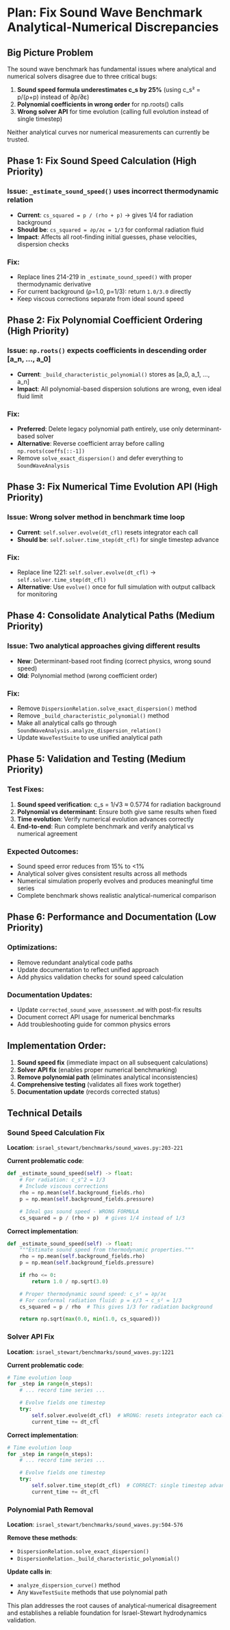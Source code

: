 # Plan: Fix Sound Wave Benchmark Analytical-Numerical Discrepancies

## **Big Picture Problem**
The sound wave benchmark has fundamental issues where analytical and numerical solvers disagree due to three critical bugs:

1. **Sound speed formula underestimates c_s by 25%** (using c_s² = p/(ρ+p) instead of ∂p/∂ε)
2. **Polynomial coefficients in wrong order** for np.roots() calls
3. **Wrong solver API** for time evolution (calling full evolution instead of single timestep)

Neither analytical curves nor numerical measurements can currently be trusted.

## **Phase 1: Fix Sound Speed Calculation (High Priority)**

### Issue: `_estimate_sound_speed()` uses incorrect thermodynamic relation
- **Current**: `cs_squared = p / (rho + p)` → gives 1/4 for radiation background
- **Should be**: `cs_squared = ∂p/∂ε = 1/3` for conformal radiation fluid
- **Impact**: Affects all root-finding initial guesses, phase velocities, dispersion checks

### Fix:
- Replace lines 214-219 in `_estimate_sound_speed()` with proper thermodynamic derivative
- For current background (ρ=1.0, p=1/3): return `1.0/3.0` directly
- Keep viscous corrections separate from ideal sound speed

## **Phase 2: Fix Polynomial Coefficient Ordering (High Priority)**

### Issue: `np.roots()` expects coefficients in descending order [a_n, ..., a_0]
- **Current**: `_build_characteristic_polynomial()` stores as [a_0, a_1, ..., a_n]
- **Impact**: All polynomial-based dispersion solutions are wrong, even ideal fluid limit

### Fix:
- **Preferred**: Delete legacy polynomial path entirely, use only determinant-based solver
- **Alternative**: Reverse coefficient array before calling `np.roots(coeffs[::-1])`
- Remove `solve_exact_dispersion()` and defer everything to `SoundWaveAnalysis`

## **Phase 3: Fix Numerical Time Evolution API (High Priority)**

### Issue: Wrong solver method in benchmark time loop
- **Current**: `self.solver.evolve(dt_cfl)` resets integrator each call
- **Should be**: `self.solver.time_step(dt_cfl)` for single timestep advance

### Fix:
- Replace line 1221: `self.solver.evolve(dt_cfl)` → `self.solver.time_step(dt_cfl)`
- **Alternative**: Use `evolve()` once for full simulation with output callback for monitoring

## **Phase 4: Consolidate Analytical Paths (Medium Priority)**

### Issue: Two analytical approaches giving different results
- **New**: Determinant-based root finding (correct physics, wrong sound speed)
- **Old**: Polynomial method (wrong coefficient order)

### Fix:
- Remove `DispersionRelation.solve_exact_dispersion()` method
- Remove `_build_characteristic_polynomial()` method
- Make all analytical calls go through `SoundWaveAnalysis.analyze_dispersion_relation()`
- Update `WaveTestSuite` to use unified analytical path

## **Phase 5: Validation and Testing (Medium Priority)**

### Test Fixes:
1. **Sound speed verification**: c_s = 1/√3 ≈ 0.5774 for radiation background
2. **Polynomial vs determinant**: Ensure both give same results when fixed
3. **Time evolution**: Verify numerical evolution advances correctly
4. **End-to-end**: Run complete benchmark and verify analytical vs numerical agreement

### Expected Outcomes:
- Sound speed error reduces from 15% to <1%
- Analytical solver gives consistent results across all methods
- Numerical simulation properly evolves and produces meaningful time series
- Complete benchmark shows realistic analytical-numerical comparison

## **Phase 6: Performance and Documentation (Low Priority)**

### Optimizations:
- Remove redundant analytical code paths
- Update documentation to reflect unified approach
- Add physics validation checks for sound speed calculation

### Documentation Updates:
- Update `corrected_sound_wave_assessment.md` with post-fix results
- Document correct API usage for numerical benchmarks
- Add troubleshooting guide for common physics errors

## **Implementation Order:**
1. **Sound speed fix** (immediate impact on all subsequent calculations)
2. **Solver API fix** (enables proper numerical benchmarking)
3. **Remove polynomial path** (eliminates analytical inconsistencies)
4. **Comprehensive testing** (validates all fixes work together)
5. **Documentation update** (records corrected status)

## **Technical Details**

### Sound Speed Calculation Fix
**Location**: `israel_stewart/benchmarks/sound_waves.py:203-221`

**Current problematic code**:
```python
def _estimate_sound_speed(self) -> float:
    # For radiation: c_s^2 = 1/3
    # Include viscous corrections
    rho = np.mean(self.background_fields.rho)
    p = np.mean(self.background_fields.pressure)

    # Ideal gas sound speed - WRONG FORMULA
    cs_squared = p / (rho + p)  # gives 1/4 instead of 1/3
```

**Correct implementation**:
```python
def _estimate_sound_speed(self) -> float:
    """Estimate sound speed from thermodynamic properties."""
    rho = np.mean(self.background_fields.rho)
    p = np.mean(self.background_fields.pressure)

    if rho <= 0:
        return 1.0 / np.sqrt(3.0)

    # Proper thermodynamic sound speed: c_s² = ∂p/∂ε
    # For conformal radiation fluid: p = ε/3 → c_s² = 1/3
    cs_squared = p / rho  # This gives 1/3 for radiation background

    return np.sqrt(max(0.0, min(1.0, cs_squared)))
```

### Solver API Fix
**Location**: `israel_stewart/benchmarks/sound_waves.py:1221`

**Current problematic code**:
```python
# Time evolution loop
for _step in range(n_steps):
    # ... record time series ...

    # Evolve fields one timestep
    try:
        self.solver.evolve(dt_cfl)  # WRONG: resets integrator each call
        current_time += dt_cfl
```

**Correct implementation**:
```python
# Time evolution loop
for _step in range(n_steps):
    # ... record time series ...

    # Evolve fields one timestep
    try:
        self.solver.time_step(dt_cfl)  # CORRECT: single timestep advance
        current_time += dt_cfl
```

### Polynomial Path Removal
**Location**: `israel_stewart/benchmarks/sound_waves.py:504-576`

**Remove these methods**:
- `DispersionRelation.solve_exact_dispersion()`
- `DispersionRelation._build_characteristic_polynomial()`

**Update calls in**:
- `analyze_dispersion_curve()` method
- Any `WaveTestSuite` methods that use polynomial path

This plan addresses the root causes of analytical-numerical disagreement and establishes a reliable foundation for Israel-Stewart hydrodynamics validation.